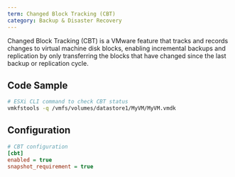 ```yaml
---
term: Changed Block Tracking (CBT)
category: Backup & Disaster Recovery
---
```


Changed Block Tracking (CBT) is a VMware feature that tracks and records changes to virtual machine disk blocks, enabling incremental backups and replication by only transferring the blocks that have changed since the last backup or replication cycle.

## Code Sample

```bash
# ESXi CLI command to check CBT status
vmkfstools -q /vmfs/volumes/datastore1/MyVM/MyVM.vmdk
```

## Configuration

```ini
# CBT configuration
[cbt]
enabled = true
snapshot_requirement = true
```